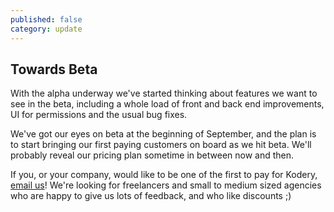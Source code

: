 ```yaml
---
published: false
category: update
---
```


## Towards Beta

With the alpha underway we've started thinking about features we want to see in the beta, including a whole load of front and back end improvements, UI for permissions and the usual bug fixes.

We've got our eyes on beta at the beginning of September, and the plan is to start bringing our first paying customers on board as we hit beta. We'll probably reveal our pricing plan sometime in between now and then.

If you, or your company, would like to be one of the first to pay for Kodery, [email us](mailto:hello+towards-beta@kodery.com)! We're looking for freelancers and small to medium sized agencies who are happy to give us lots of feedback, and who like discounts ;)